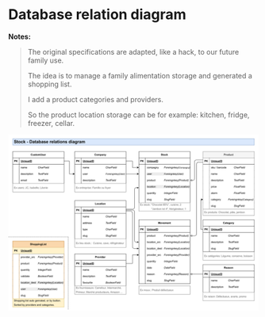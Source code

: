 # Database relation diagram

**Notes:**
> The original specifications are adapted, like a hack, to our future family use.
> 
> The idea is to manage a family  alimentation storage and generated a shopping list.
> 
> I add a product categories and providers.
> 
> So the product location storage can be for example: kitchen, fridge, freezer, cellar.

![image](images/database-relations-diagram_2025-06-05a.svg)

